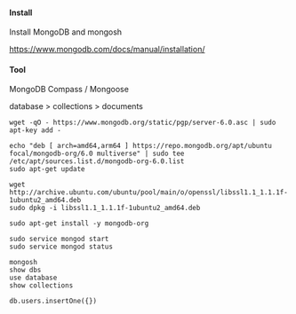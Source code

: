 #### Install

Install MongoDB and mongosh

https://www.mongodb.com/docs/manual/installation/

#### Tool

MongoDB Compass / Mongoose

database > collections > documents


```
wget -qO - https://www.mongodb.org/static/pgp/server-6.0.asc | sudo apt-key add -

echo "deb [ arch=amd64,arm64 ] https://repo.mongodb.org/apt/ubuntu focal/mongodb-org/6.0 multiverse" | sudo tee /etc/apt/sources.list.d/mongodb-org-6.0.list
sudo apt-get update

wget http://archive.ubuntu.com/ubuntu/pool/main/o/openssl/libssl1.1_1.1.1f-1ubuntu2_amd64.deb
sudo dpkg -i libssl1.1_1.1.1f-1ubuntu2_amd64.deb

sudo apt-get install -y mongodb-org

sudo service mongod start
sudo service mongod status

mongosh
show dbs
use database
show collections

db.users.insertOne({})
```
